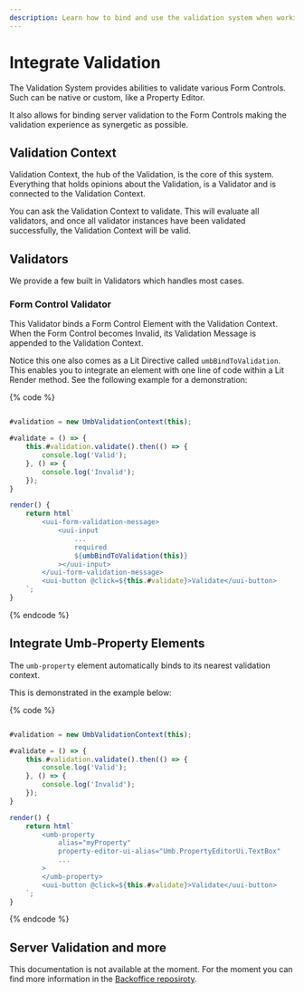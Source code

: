 ```yaml
---
description: Learn how to bind and use the validation system when working with Form Controls in Umbraco CMS.
---
```


# Integrate Validation

The Validation System provides abilities to validate various Form Controls. Such can be native or custom, like a Property Editor.

It also allows for binding server validation to the Form Controls making the validation experience as synergetic as possible.

## Validation Context

Validation Context, the hub of the Validation, is the core of this system. Everything that holds opinions about the Validation, is a Validator and is connected to the Validation Context.

You can ask the Validation Context to validate. This will evaluate all validators, and once all validator instances have been validated successfully, the Validation Context will be valid.

## Validators

We provide a few built in Validators which handles most cases.

### Form Control Validator

This Validator binds a Form Control Element with the Validation Context. When the Form Control becomes Invalid, its Validation Message is appended to the Validation Context.

Notice this one also comes as a Lit Directive called `umbBindToValidation`. This enables you to integrate an element with one line of code within a Lit Render method. See the following example for a demonstration:

{% code %}
```typescript

#validation = new UmbValidationContext(this);

#validate = () => {
    this.#validation.validate().then(() => {
        console.log('Valid');
    }, () => {
        console.log('Invalid');
    });
}

render() {
    return html`
        <uui-form-validation-message>
            <uui-input
                ...
                required
                ${umbBindToValidation(this)}
            ></uui-input>
        </uui-form-validation-message>
        <uui-button @click=${this.#validate}>Validate</uui-button>
    `;
}
```
{% endcode %}

## Integrate Umb-Property Elements

The `umb-property` element automatically binds to its nearest validation context.

This is demonstrated in the example below:

{% code %}
```typescript

#validation = new UmbValidationContext(this);

#validate = () => {
    this.#validation.validate().then(() => {
        console.log('Valid');
    }, () => {
        console.log('Invalid');
    });
}

render() {
    return html`
        <umb-property
			alias="myProperty"
			property-editor-ui-alias="Umb.PropertyEditorUi.TextBox"
			...
        >
		</umb-property>
        <uui-button @click=${this.#validate}>Validate</uui-button>
    `;
}
```
{% endcode %}

## Server Validation and more

This documentation is not available at the moment. For the moment you can find more information in the [Backoffice reposiroty](https://github.com/umbraco/Umbraco.CMS.Backoffice/tree/main/src/packages/core/validation).

